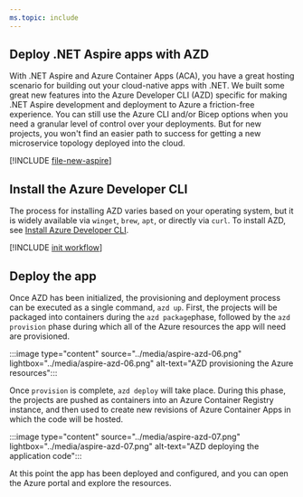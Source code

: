```yaml
---
ms.topic: include
---
```


## Deploy .NET Aspire apps with AZD

With .NET Aspire and Azure Container Apps (ACA), you have a great hosting scenario for building out your cloud-native apps with .NET. We built some great new features into the Azure Developer CLI (AZD) specific for making .NET Aspire development and deployment to Azure a friction-free experience. You can still use the Azure CLI and/or Bicep options when you need a granular level of control over your deployments. But for new projects, you won't find an easier path to success for getting a new microservice topology deployed into the cloud.

[!INCLUDE [file-new-aspire](../../../includes/file-new-aspire.md)]

## Install the Azure Developer CLI

The process for installing AZD varies based on your operating system, but it is widely available via `winget`, `brew`, `apt`, or directly via `curl`. To install AZD, see [Install Azure Developer CLI](/azure/developer/azure-developer-cli/install-azd).

[!INCLUDE [init workflow](includes/init-workflow.md)]

## Deploy the app

Once AZD has been initialized, the provisioning and deployment process can be executed as a single command, `azd up`. First, the projects will be packaged into containers during the `azd package`phase, followed by the `azd provision` phase during which all of the Azure resources the app will need are provisioned.

:::image type="content" source="../media/aspire-azd-06.png" lightbox="../media/aspire-azd-06.png" alt-text="AZD provisioning the Azure resources":::

Once `provision` is complete, `azd deploy` will take place. During this phase, the projects are pushed as containers into an Azure Container Registry instance, and then used to create new revisions of Azure Container Apps in which the code will be hosted.

:::image type="content" source="../media/aspire-azd-07.png" lightbox="../media/aspire-azd-07.png" alt-text="AZD deploying the application code":::

At this point the app has been deployed and configured, and you can open the Azure portal and explore the resources.
